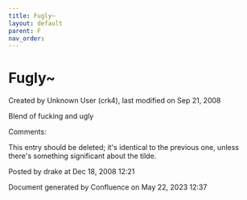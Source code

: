 ```yaml
---
title: Fugly~
layout: default
parent: F
nav_order:
---
```


# Fugly~

Created by  Unknown User (crk4), last modified on Sep 21, 2008

Blend of fucking and ugly

Comments:

This entry should be deleted; it's identical to the previous one, unless there's something significant about the tilde.

Posted by drake at Dec 18, 2008 12:21

Document generated by Confluence on May 22, 2023 12:37


